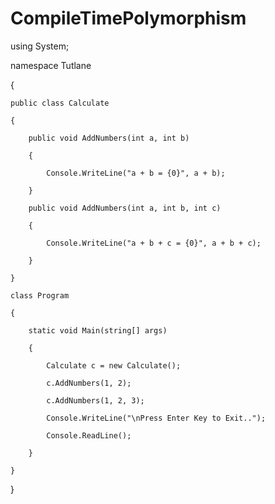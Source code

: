 # CompileTimePolymorphism




using System;

namespace Tutlane

{

    public class Calculate

    {

        public void AddNumbers(int a, int b)

        {

            Console.WriteLine("a + b = {0}", a + b);

        }

        public void AddNumbers(int a, int b, int c)

        {

            Console.WriteLine("a + b + c = {0}", a + b + c);

        }

    }

    class Program

    {

        static void Main(string[] args)

        {

            Calculate c = new Calculate();

            c.AddNumbers(1, 2);

            c.AddNumbers(1, 2, 3);

            Console.WriteLine("\nPress Enter Key to Exit..");

            Console.ReadLine();

        }

    }

}
